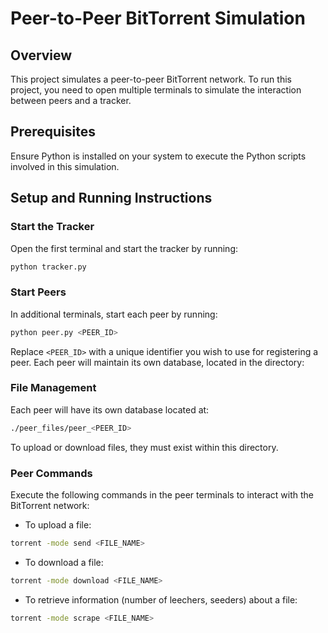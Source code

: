 # Peer-to-Peer BitTorrent Simulation

## Overview
This project simulates a peer-to-peer BitTorrent network. To run this project, you need to open multiple terminals to simulate the interaction between peers and a tracker.

## Prerequisites
Ensure Python is installed on your system to execute the Python scripts involved in this simulation.

## Setup and Running Instructions

### Start the Tracker
Open the first terminal and start the tracker by running:
```bash
python tracker.py
```
### Start Peers
In additional terminals, start each peer by running:
```bash
python peer.py <PEER_ID>
```
Replace `<PEER_ID>` with a unique identifier you wish to use for registering a peer. Each peer will maintain its own database, located in the directory:

### File Management
Each peer will have its own database located at:
```bash
./peer_files/peer_<PEER_ID>
```
To upload or download files, they must exist within this directory.

### Peer Commands
Execute the following commands in the peer terminals to interact with the BitTorrent network:

- To upload a file:
```bash
torrent -mode send <FILE_NAME>
```
- To download a file:
```bash
torrent -mode download <FILE_NAME>
```
- To retrieve information (number of leechers, seeders) about a file:
```bash
torrent -mode scrape <FILE_NAME>
```
